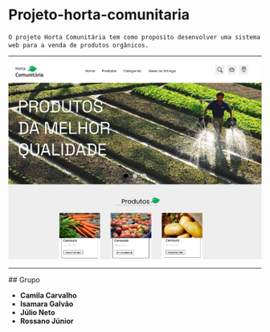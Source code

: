 # Projeto-horta-comunitaria
    O projeto Horta Comunitária tem como proposito desenvolver uma sistema web para a venda de produtos orgânicos. 
 
<hr>

<img alt="imagem protótipo"  src="imgs/capa_readme.png">

<hr>
## Grupo

* **Camila Carvalho**  
* **Isamara Galvão**
* **Júlio Neto** 
* **Rossano Júnior** 
